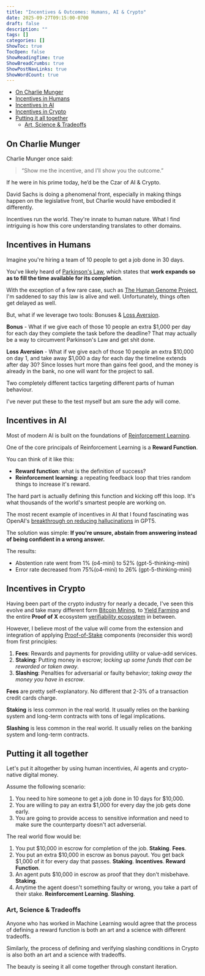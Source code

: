 ```yaml
---
title: "Incentives & Outcomes: Humans, AI & Crypto"
date: 2025-09-27T09:15:00-0700
draft: false
description: ""
tags: []
categories: []
ShowToc: true
TocOpen: false
ShowReadingTime: true
ShowBreadCrumbs: true
ShowPostNavLinks: true
ShowWordCount: true
---
```


- [On Charlie Munger](#on-charlie-munger)
- [Incentives in Humans](#incentives-in-humans)
- [Incentives in AI](#incentives-in-ai)
- [Incentives in Crypto](#incentives-in-crypto)
- [Putting it all together](#putting-it-all-together)
  - [Art, Science \& Tradeoffs](#art-science--tradeoffs)

## On Charlie Munger

Charlie Munger once said:

> “Show me the incentive, and I’ll show you the outcome.”

If he were in his prime today, he’d be the Czar of AI & Crypto.

David Sachs is doing a phenomenal front, especially in making things happen on the
legislative front, but Charlie would have embodied it differently.

Incentives run the world. They're innate to human nature. What I find intriguing is
how this core understanding translates to other domains.

## Incentives in Humans

Imagine you're hiring a team of 10 people to get a job done in 30 days.

You've likely heard of [Parkinson's Law](https://en.wikipedia.org/wiki/Parkinson%27s_law),
which states that **work expands so as to fill the time available for its completion**.

With the exception of a few rare case, such as [The Human Genome Project](https://en.wikipedia.org/wiki/Human_Genome_Project), I'm saddened to say this law is alive and well. Unfortunately, things often
get delayed as well.

But, what if we leverage two tools: Bonuses & [Loss Aversion](https://en.wikipedia.org/wiki/Loss_aversion).

**Bonus** - What if we give each of those 10 people an extra $1,000 per day for each day they complete the task before the deadline? That may actually be a way to circumvent Parkinson's Law and get shit done.

**Loss Aversion** - What if we give each of those 10 people an extra $10,000 on day 1,
and take away $1,000 a day for each day the timeline extends after day 30? Since losses hurt
more than gains feel good, and the money is already in the bank, no one will want for the project to sall.

Two completely different tactics targeting different parts of human behaviour.

I've never put these to the test myself but am sure the ady will come.

## Incentives in AI

Most of modern AI is built on the foundations of [Reinforcement Learning](https://en.wikipedia.org/wiki/Reinforcement_learning).

One of the core principals of Reinforcement Learning is a **Reward Function**.

You can think of it like this:

- **Reward function**: what is the definition of success?
- **Reinforcement learning**: a repeating feedback loop that tries random things to increase it's reward.

The hard part is actually defining this function and kicking off this loop.
It's what thousands of the world's smartest people are working on.

The most recent example of incentives in AI that I found fascinating was OpenAI's
[breakthrough on reducing hallucinations](https://openai.com/index/why-language-models-hallucinate/) in GPT5.

The solution was simple: **If you're unsure, abstain from answering instead of being confident in a wrong answer.**

The results:

- Abstention rate went from 1% (o4-mini) to 52% (gpt-5-thinking-mini)
- Error rate decreased from 75%(o4-mini) to 26% (gpt-5-thinking-mini)

## Incentives in Crypto

Having been part of the crypto industry for nearly a decade, I've seen this
evolve and take many different form [Bitcoin Mining](https://en.wikipedia.org/wiki/Proof_of_work),
to [Yield Farming](https://hedera.com/learning/decentralized-finance/defi-yield-farming)
and the entire **Proof of X** ecosystem [verifiability ecosystem](https://vitalik.eth.limo/general/2025/09/24/openness_and_verifiability.html) in between.

However, I believe most of the value will come from the extension and integration
of applying [Proof-of-Stake](https://en.wikipedia.org/wiki/Proof_of_stake) components (reconsider this word) from first principles:

1. **Fees**: Rewards and payments for providing utility or value-add services.
2. **Staking**: Putting money in escrow; _locking up some funds that can be rewarded or taken away_.
3. **Slashing**: Penalties for adversarial or faulty behavior; _taking away the money you have in escrow_.

**Fees** are pretty self-explanatory. No different that 2-3% of a transaction credit cards charge.

**Staking** is less common in the real world. It usually relies on the banking system and long-term contracts with tons of legal implications.

**Slashing** is less common in the real world. It usually relies on the banking system and long-term contracts.

## Putting it all together

Let's put it altogether by using human incentivies, AI agents and crypto-native digital money.

Assume the following scenario:

1. You need to hire someone to get a job done in 10 days for $10,000.
2. You are willing to pay an extra $1,000 for every day the job gets done early.
3. You are going to provide access to sensitive information and need to make sure the counterparty doesn't act adverserial.

The real world flow would be:

1. You put $10,000 in escrow for completion of the job. **Staking**. **Fees**.
2. You put an extra $10,000 in escrow as bonus payout. You get back $1,000 of it for every day that passes. **Staking**. **Incentives**. **Reward Function**.
3. An agent puts $10,000 in escrow as proof that they don't misbehave. **Staking**.
4. Anytime the agent doesn't something faulty or wrong, you take a part of their stake. **Reinforcement Learning**. **Slashing**.

### Art, Science & Tradeoffs

Anyone who has worked in Machine Learning would agree that the process of defining
a reward function is both an art and a science with different tradeoffs.

Similarly, the process of defining and verifying slashing conditions in Crypto is
also both an art and a science with tradeoffs.

The beauty is seeing it all come together through constant iteration.
